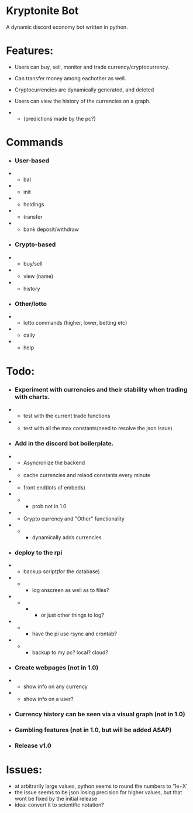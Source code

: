 # Kryptonite Bot

 A dynamic discord economy bot written in python.

# Features:

- Users can buy, sell, monitor and trade currency/cryptocurrency.

- Can transfer money among eachother as well.

- Cryptocurrencies are dynamically generated, and deleted

- Users can view the history of the currencies on a graph. 
- - (predictions made by the pc?)

# Commands
- ### User-based
- - bal
- - init
- - holdings
- - transfer
- - bank deposit/withdraw
- ### Crypto-based
- - buy/sell
- - view (name)
- - history
- ### Other/lotto
- - lotto commands (higher, lower, betting etc)
- - daily
- - help

# Todo:
 
- ### Experiment with currencies and their stability when trading with charts.
- - test with the current trade functions 
- - test with all the max constants(need to resolve the json issue)

- ### Add in the discord bot boilerplate.
- - Asyncronize the backend
- - cache currencies and relaod constants every minute
- - front end(lots of embeds)
- - - prob not in 1.0 
- - Crypto currency and "Other" functionality
- - - dynamically adds currencies 

- ### deploy to the rpi
- - backup script(for the database)
- - - log onscreen as well as to files?
- - - - or just other things to log? 
- - - have the pi use rsync and crontab?
- - - backup to my pc? local? cloud?

- ### Create webpages (not in 1.0)
- - show info on any currency
- - show info on a user?
    
- ### Currency history can be seen via a visual graph (not in 1.0)

- ### Gambling features (not in 1.0, but will be added ASAP)

- ### Release v1.0

# Issues:
- at arbitrarily large values, python seems to round the numbers to '1e+X'
- the issue seems to be json losing precision for higher values, but that wont be fixed by the initial release
- idea: convert it to scientific notation?
